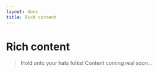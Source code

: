 ```yaml
---
layout: docs
title: Rich content
---
```


# Rich content

> Hold onto your hats folks! Content coming real soon...
